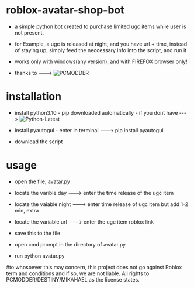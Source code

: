 # roblox-avatar-shop-bot
+ a simple python bot created to purchase limited ugc items while user is not present.

+ for Example, a ugc is released at night, and you have url + time, instead of staying up, simply feed the neccessary info into the script, and run it

+ works only with windows(any version), and with FIREFOX browser only!

+ thanks to ---> ![PCMODDER](https://github.com/Mikahael)

# installation

* install python3.10 - pip downloaded automatically - if you dont have ---> ![Python-Latest](https://www.python.org/downloads/)

* install pyautogui - enter in terminal ---> pip install pyautogui

* download the script

# usage

* open the file, avatar.py

* locate the varible day ---> enter the time release of the ugc item

* locate the vaiable night ---> enter time release of ugc item but add 1-2 min, extra

* locate the variable url ---> enter the ugc item roblox link

* save this to the file

* open cmd prompt in the directory of avatar.py

* run python avatar.py

#to whosoever this may concern, this project does not go against Roblox term and conditions and if so, we are not liable. All rights to PCMODDER/DESTINY/MIKAHAEL as the license states.

